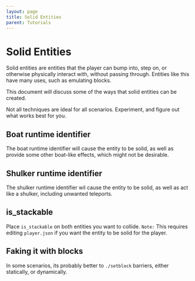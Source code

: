 ```yaml
---
layout: page
title: Solid Entities
parent: Tutorials
---
```


# Solid Entities

Solid entities are entities that the player can bump into, step on, or otherwise physically interact with, without passing through. Entities like this have many uses, such as emulating blocks.

This document will discuss some of the ways that solid entities can be created. 

Not all techniques are ideal for all scenarios. Experiment, and figure out what works best for you.

## Boat runtime identifier

The boat runtime identifier will cause the entity to be solid, as well as provide some other boat-like effects, which might not be desirable.

## Shulker runtime identifier

The shulker runtime identifier wil cause the entity to be solid, as well as act like a shulker, including unwanted teleports.

## is_stackable 

Place `is_stackable` on both entities you want to collide. `Note:` This requires editing `player.json` if you want the entity to be solid for the player.

## Faking it with blocks

In some scenarios, its probably better to `./setblock` barriers, either statically, or dynamically.


